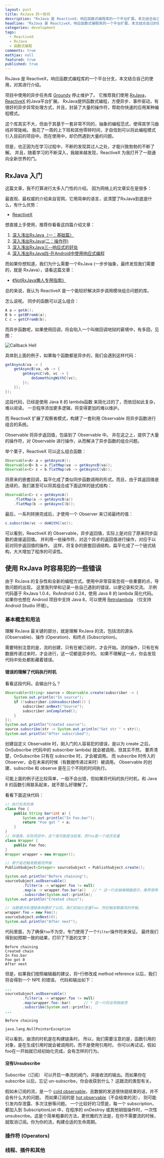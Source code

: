 ```yaml
---
layout: post
title: RxJava 的一些坑
description: "RxJava 是 ReactiveX，响应函数式编程库的一个平台扩展，本文结合自己的使用，对其进行介绍"
headline: "RxJava 是 ReactiveX，响应函数式编程库的一个平台扩展，本文结合自己的使用，对其进行介绍"
categories: development
tags:
  - ReactiveX
  - RxJava
  - 函数式编程
comments: true
mathjax: null
featured: true
published: true
---
```


RxJava 是 ReactiveX，响应函数式编程库的一个平台分支，本文结合自己的使用，对其进行介绍。

项目中使用的异步任务库 [Groundy](https://github.com/telly/groundy) 停止维护了。
它推荐我们使用 [RxJava][rxjava]，[ReactiveX][reactivex] 的Java平台扩展。
RxJava提供函数式编程，方便异步、事件驱动，有很好的异步异常处理方式，并且，封装了大量的操作符，帮助你快速的应用某种编程模式。

这个库其实不大，但由于其基于一套非常不同的，抽象的编程范式，使得其学习曲线非常陡峭。
我花了一周的上下班和其他零碎时间，才自信到可以将此编程模式引入目前的项目中。而在使用中，却仍然遇到大量的问题。

但是，也正因为在学习过程中，不断的发现其过人之处，才能兴致勃勃的不断了解。
并且，随着学习的不断深入，我越来越发现，ReactiveX 为我打开了一扇通向全新世界的门。

<!--break-->

## RxJava 入门

这篇文章，我不打算进行太多入门性的介绍。
因为网络上的文章实在是很多：

最直观、最权威的介绍来自官网，它用简单的语言，说清楚了RxJava到底是什么，有什么优势：

 - [ReactiveX][reactivex]


想直接上手使用，推荐你看看这四篇介绍文章：

1. [深入浅出RxJava（一：基础篇）](http://blog.csdn.net/lzyzsd/article/details/41833541)
2. [深入浅出RxJava(二：操作符)](http://blog.csdn.net/lzyzsd/article/details/44094895)
3. [深入浅出RxJava三--响应式的好处](http://blog.csdn.net/lzyzsd/article/details/44891933)
4. [深入浅出RxJava四-在Android中使用响应式编程](http://blog.csdn.net/lzyzsd/article/details/45033611)


而如果你想知道，我们为什么需要一个RxJava (一步步抽象，最终发现我们需要的，就是 RxJava），请看这篇文章：

 - [《NotRxJava懒人专用指南》](http://www.devtf.cn/?p=323)


总的来说，我认为 ReactiveX 是一个能较好解决异步调用模块组合问题的库。

怎么说呢。
同步的函数可以这么组合：

``` Java
A a = getA();
B b = getBFromA(a);
C c = getCFromB(b);
```

而异步函数呢，如果使用回调，将会陷入一个叫做回调地狱的窘境中，有多囧，见图：

![Callback Hell](http://seajones.co.uk/content/images/2014/12/callback-hell.png)

具体到上面的例子，如果每个函数都是异步的，我们会遇到这样代码：

``` Java
getAsyncA(va -> {
    getAsyncB(va, vb -> {
        getAsyncC(vb, vc -> {
            doSomethingWithC(vc);
        });
    });
});
```

这段代码，已经是使用 Java 8 的 lambda函数 来简化过的了，而依旧如此复杂，难以阅读。
一旦程序添加更多逻辑，将变得更加的难以维护。

而 ReactiveX 扩展了观察者模式，构建了一套利用 Observable 将异步函数进行组合的系统。

Observable 将异步返回值，包装到了 Observable 中。
并在这之上，提供了大量的操作符，对 Observable 进行操作，从而解决了异步函数的组合问题。

举个栗子，ReactiveX 可以这么组合函数：

``` Java
Observable<A> a = getAsyncA();
Observable<B> b = a.flatMap(va -> getAsyncB(va));
Observable<C> c = b.flatMap(vb -> getAsyncC(vb));
```

将原来的嵌套回调，扁平化成了类似同步函数调用的形式。而且，由于其返回值是连续的，我们甚至可以将其组合成下面这样的链式结构：

``` Java
Observable<C> c = getAsyncA()
    .flatMap(a -> getAsyncB(a))
    .flatMap(b -> getAsyncC(b));
```

最后，一系列转换完成后，才使用一个 Observer 来订阅最终的值：

``` Java
c.subscribe(vc -> doWithC(vc));
```

可以看到，ReactiveX 的 Observable，异步返回值，实际上是对应了原来同步函数的直接返回值。
并利用一些操作符，对这个异步的返回值进行操作，对应于以前对同步返回值的操作。
这样，将复杂的嵌套回调结构，扁平化成了一个链式结构，大大增加了程序的可读性。

## 使用 RxJava 时容易犯的一些错误

由于 RxJava 的复杂性和全新的编程方式。使用中非常容易忽视一些重要的点，导致问题的出现。
这里我列举和记录一些自己遇到的错误，以便记录和交流。
示例代码基于 RxJava 1.0.4，RxAndroid 0.24，使用 Java 8 的 lambda 简化代码。
如果你也想在 Android 项目中支持 Java 8，可以使用 [Retrolambda][retrolambda] （仅支持 Android Studio 环境）。

### 基本概念和用法

理解 RxJava 最关键的部分，就是理解 RxJava 的流，包括流的源头 (Observable)、操作 (Operation)、和终点 (Subscription)。

需要特别注意的是，流的创建，只有在被订阅时，才会开始。流的操作，只有在有数据传递过来时，才会进行，这一切都是异步的。
如果不理解这一点，你会发现代码中处处都影藏着错误。

#### 错误的理解了代码执行时机

看看这段代码，会输出什么？

``` Java
Observable<String> source = Observable.create(subscriber -> {
    System.out.println("In source");
    if (!subscriber.isUnsubscribed()) {
        subscriber.onNext("Source");
        subscriber.onCompleted();
    }
});
System.out.println("Created source");
source.subscribe(str -> System.out.println("Get str " + str));
System.out.println("After subscribed");
```

创建自定义 Observable 时，刚入门的人容易犯的错误，是以为 create 之后，OnSubscribe (代码中的 subscriber lambda) 就会被调用，但其实不然。
要弄清楚，OnSubscribe 只有在 subscribe 时，才会被调用。
而 subscribe 时传入的 Observer，会在未来的时候（有数据传递过来时）被调用。
Observable 的创建、subscribe 和 observe 是在三个不同的时间执行。

可能上面的例子还比较简单，一般不会出错，但如果将代码的执行时机，和 Java 8 的函数引用联系起来，就不那么好理解了。

看看下面这块代码：

``` Java
// 执行任务的类
class Foo {
    public String bar(int a) {
        System.out.println("In Foo.bar");
        return "Foo got " + a;
    }
}
// 存储类，实际项目中，这个类可能是当前类，而foo是一个成员变量
class Wrapper {
    public Foo foo;
}
Wrapper wrapper = new Wrapper();

// 用于延迟触发数据流传输
PublishSubject<Integer> sourceSubject = PublishSubject.create();

System.out.println("Before chaining");
sourceSubject.asObservable()
        .filter(a -> wrapper.foo != null)
        .map(a -> wrapper.foo.bar(a))   // * 这一行会被编辑器提示，推荐使用 method reference
        .subscribe(System.out::println);
System.out.println("Created chain");

// 当数据流处理链条构建好了以后，我们初始化变量foo，然后触发数据流的传输。
wrapper.foo = new Foo();
sourceSubject.onNext(0);
System.out.println("After next");
```

代码里面，为了确保`foo`不为空，专门使用了一个`filter`操作符来保证。
最终我们得到如预期一致的结果，打印了下面的文字：

```
Before chaining
Created chain
In Foo.bar
Foo got 0
After next
```

但是，如果我们按照编辑器的建议，将`*`行修改成 method reference 以后，我们将会得到一个 NPE 的错误。
代码和输出如下：

``` Java
...
sourceSubject.asObservable()
        .filter(a -> wrapper.foo != null)
        .map(wrapper.foo::bar)      // * 这一行将会导致崩溃
        .subscribe(System.out::println);
...
```

```
Before chaining

java.lang.NullPointerException
```

可以看到，崩溃的时机是在构建链条时。
所以，我们需要注意的是，函数引用的对象，是在生成引用时就会被调用的，而不是使用引用时。
你可以再试试，假如foo在一开始就已经初始化完成，会有怎样的行为。


#### 没有Unsubscribe

Subscribe（订阅） 可以开启一串流的阀门，并接收流的输出。而如果你在 subscribe 以后，忘记 un-subscribe，你会收获到什么？
这跟流的类型有关。

假如未订阅的流，是一个 [cold observable][rxjava-observable]，且数据的发送很快就结束的话，并不会有什么大的问题。
而如果订阅的是 [hot observable][rxjava-observable]（不会结束的流）， 则可能引发内存泄露、多次注册等问题。
一个比较好的习惯是，每一个 subscription，都加入到 SubscriptionList 中，在程序的 onDestroy 或其他销毁操作时，一次性 unsubscribe。这是个简单粗暴的方法，更优雅的方法是，在你不需要流的时候，就取消订阅。你为你的流，构建合适的生命周期。





### 操作符 (Operators)

### 线程、插件和其他



[rxjava]: https://github.com/ReactiveX/RxJava
[rxjava-observable]: http://reactivex.io/documentation/observable.html
[reactivex]: http://reactivex.io/
[retrolambda]: https://github.com/evant/gradle-retrolambda









